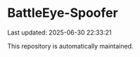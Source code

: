 # BattleEye-Spoofer

Last updated: 2025-06-30 22:33:21

This repository is automatically maintained.
